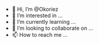 - 👋 Hi, I’m @Okoriez
- 👀 I’m interested in ...
- 🌱 I’m currently learning ...
- 💞️ I’m looking to collaborate on ...
- 📫 How to reach me ...

<!---
Okoriez/Okoriez is a ✨ special ✨ repository because its `README.md` (this file) appears on your GitHub profile.
You can click the Preview link to take a look at your changes.
--->
